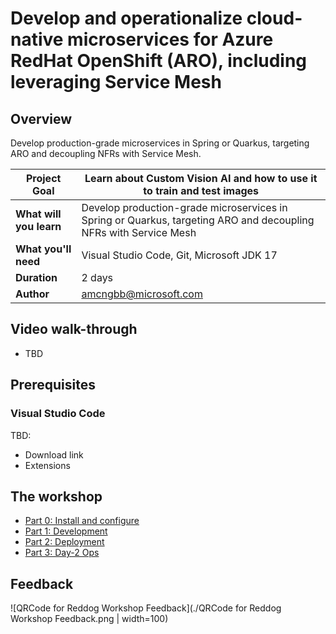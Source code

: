 # Develop and operationalize cloud-native microservices for Azure RedHat OpenShift (ARO), including leveraging Service Mesh

## Overview

Develop production-grade microservices in Spring or Quarkus, targeting ARO and decoupling NFRs with Service Mesh.

| **Project Goal**        | Learn about Custom Vision AI and how to use it to train and test images |
| ----------------------- | ------------------------------------------------------------ |
| **What will you learn** | Develop production-grade microservices in Spring or Quarkus, targeting ARO and decoupling NFRs with Service Mesh |
| **What you'll need**    | Visual Studio Code, Git, Microsoft JDK 17                    |
| **Duration**            | 2 days                                                       |
| **Author**              | amcngbb@microsoft.com                                        |

## Video walk-through

- TBD

## Prerequisites

### Visual Studio Code

TBD:

- Download link
- Extensions

## The workshop

- [Part 0: Install and configure](./setup.md)
- [Part 1: Development](./dev.md)
- [Part 2: Deployment](./deploy.md)
- [Part 3: Day-2 Ops](./day2.md)

## Feedback

![QRCode for Reddog Workshop Feedback](./QRCode for Reddog Workshop Feedback.png | width=100)
